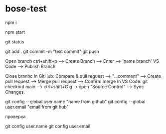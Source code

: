 # bose-test

npm i 

npm start


git status

git add .
git commit -m "text commit"
git push

Open branch
ctrl+shift+p --> Create Branch --> Enter --> 'name branch'
VS Code --> Publish Branch

Close branhc 
In GitHub: Compare & pull reguest --> "...comment" --> Create pull request --> Merge pull request --> Confirm merge
In VS Code: git checkout main --> ctrl+shift+G g -> open "Source Control" --> Sync Changes. 

git config --global user.name "name from github"
git config --global user.email "email from git hub"

проверка

git config user.name
git config user.email